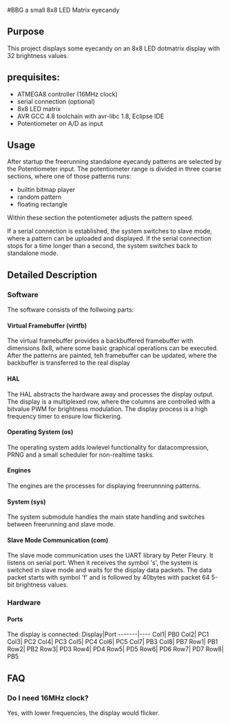 #BBG
a small 8x8 LED Matrix eyecandy


## Purpose
This project displays some eyecandy on an 8x8 LED dotmatrix display with 32 brightness values.

## prequisites:
* ATMEGA8 controller (16MHz clock)
* serial connection (optional)
* 8x8 LED matrix
* AVR GCC 4.8 toolchain with avr-libc 1.8, Eclipse IDE
* Potentiometer on A/D as input

## Usage
After startup the freerunning standalone eyecandy patterns are selected by the Potentiometer input. The potentiometer range is divided in three coarse sections, where one of those patterns runs:

* builtin bitmap player 
* random pattern
* floating rectangle

Within these section the potentiometer adjusts the pattern speed.

If a serial connection is established, the system switches to slave mode, where a pattern can be uploaded and displayed. If the serial connection stops for a time longer than a second, the system switches back to standalone mode.

## Detailed Description
### Software
The software consists of the follwoing parts:
#### Virtual Framebuffer (virtfb)
The virtual framebuffer provides a backbuffered framebuffer with dimensions 8x8, where some basic graphical operations can be executed. After the patterns are painted, teh framebuffer can be updated, where the backbuffer is transferred to the real display

#### HAL
The HAL abstracts the hardware away and processes the display output.
The display is a multiplexed row, where the columns are controlled with a bitvalue PWM for brightness modulation. The display process is a high frequency timer to ensure low flickering.

#### Operating System (os)
The operating system adds lowlevel functionality for datacompression, PRNG and a small scheduler for non-realtime tasks.

#### Engines
The engines are the processes for displaying freerunnning patterns.

#### System (sys)
The system submodule handles the main state handling and switches between freerunning and slave mode.

#### Slave Mode Communication (com)
The slave mode communication uses the UART library by Peter Fleury.
It listens on serial port. When it receives the symbol 's', the system is switched in slave mode and waits for the display data packets. The data packet starts with symbol 'f' and is followed by 40bytes with packet 64 5-bit brightness values. 

### Hardware
#### Ports
The display is connected:
Display|Port
-------|----
Col1| PB0
Col2| PC1
Col3| PC2
Col4| PC3
Col5| PC4
Col6| PC5
Col7| PB3
Col8| PB7
Row1| PB1
Row2| PB2
Row3| PD3
Row4| PD4
Row5| PD5
Row6| PD6
Row7| PD7
Row8| PB5

## FAQ
### Do I need 16MHz clock?
Yes, with lower frequencies, the display would flicker.
 






